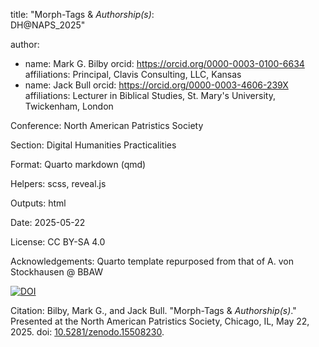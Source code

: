 title: "Morph-Tags & *Authorship(s)*: <br>DH@NAPS_2025"

author: 
  - name: Mark G. Bilby
    orcid: https://orcid.org/0000-0003-0100-6634
    affiliations: Principal, Clavis Consulting, LLC, Kansas
  - name: Jack Bull
    orcid: https://orcid.org/0000-0003-4606-239X
    affiliations: Lecturer in Biblical Studies, St. Mary's University, Twickenham, London

Conference: North American Patristics Society

Section: Digital Humanities Practicalities

Format: Quarto markdown (qmd)

Helpers: scss, reveal.js

Outputs: html

Date: 2025-05-22

License: CC BY-SA 4.0

Acknowledgements: Quarto template repurposed from that of A. von Stockhausen @ BBAW

[![DOI](https://zenodo.org/badge/989844857.svg)](https://doi.org/10.5281/zenodo.15508230)

Citation: Bilby, Mark G., and Jack Bull. "Morph-Tags & *Authorship(s)*." Presented at the North American Patristics Society, Chicago, IL, May 22, 2025. doi: [10.5281/zenodo.15508230](https://doi.org/10.5281/zenodo.15508230).
